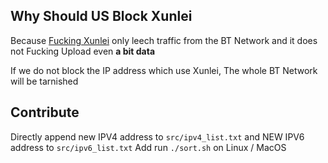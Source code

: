 ## Why Should US Block Xunlei
Because [Fucking Xunlei](https://www.xunlei.com/) only leech traffic from the BT Network and it does not Fucking Upload even **a bit data**

If we do not block the IP address which use Xunlei, The whole BT Network will be tarnished

## Contribute
Directly append new IPV4 address to `src/ipv4_list.txt` and NEW IPV6 address to `src/ipv6_list.txt`
Add run `./sort.sh` on Linux / MacOS